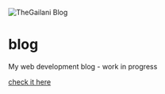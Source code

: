 ![TheGailani Blog](http://yaseenalgailani.github.io/blog/images/blog_og.png)

# blog
My web development blog - work in progress

[check it here](http://yaseenalgailani.github.io/blog)